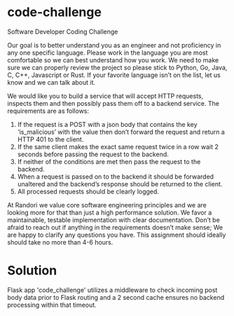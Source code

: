 # code-challenge
Software Developer Coding Challenge

Our goal is to better understand you as an engineer and not proficiency in any one specific language.  Please work in the language you are most comfortable so we can best understand how you work.  We need to make sure we can properly review the project so please stick to Python, Go, Java, C, C++, Javascript or Rust.  If your favorite language isn’t on the list, let us know and we can talk about it.

We would like you to build a service that will accept HTTP requests, inspects them and then possibly pass them off to a backend service.  The requirements are as follows:

1.  If the request is a POST with a json body that contains the key ‘is_malicious’ with the value then don’t forward the request and return a HTTP 401 to the client.
2.  If the same client makes the exact same request twice in a row wait 2 seconds before passing the request to the backend.
3.  If neither of the conditions are met then pass the request to the backend.
4.  When a request is passed on to the backend it should be forwarded unaltered and the backend’s response should be returned to the client.  
5.  All processed requests should be clearly logged.

At Randori we value core software engineering principles and we are looking more for that than just a high performance solution.  We favor a maintainable, testable implementation with clear documentation.  Don’t be afraid to reach out if anything in the requirements doesn’t make sense;  We are happy to clarify any questions you have.    This assignment should ideally should take no more than 4-6 hours.

# Solution
Flask app 'code_challenge' utilizes a middleware to check incoming post body data prior to Flask routing and a 2 second cache ensures no backend processing within that timeout. 